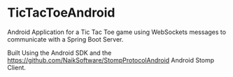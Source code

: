 # TicTacToeAndroid
Android Application for a Tic Tac Toe game using WebSockets messages to communicate with a Spring Boot Server.

Built Using the Android SDK and the https://github.com/NaikSoftware/StompProtocolAndroid Android Stomp Client.
